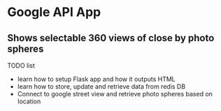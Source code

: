 
# Google API App

## Shows selectable 360 views of close by photo spheres

TODO list

- learn how to setup Flask app and how it outputs HTML
- learn how to store, update and retrieve data from redis DB 
- Connect to google street view and retrieve photo spheres based on location
